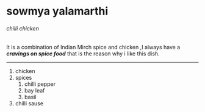 # sowmya yalamarthi
###### chilli chicken
It is a combination of Indian Mirch spice and chicken ,I always have a ***cravings on spice food*** that is the reason why i like this dish.

***

1. chicken
2. spices
    1. chilli pepper
    2. bay leaf
    3. basil
3. chilli sause    